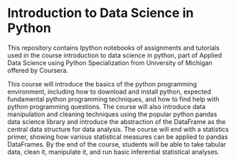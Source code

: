#   Introduction to Data Science in Python

This repository contains Ipython notebooks of assignments and tutorials used in the course introduction to data science in python, part of Applied Data Science using Python Specialization from University of Michigan offered by Coursera.

This course will introduce the basics of the python programming environment, including how to download and install python, expected fundamental python programming techniques, and how to find help with python programming questions. The course will also introduce data manipulation and cleaning techniques using the popular python pandas data science library and introduce the abstraction of the DataFrame as the central data structure for data analysis. The course will end with a statistics primer, showing how various statistical measures can be applied to pandas DataFrames. By the end of the course, students will be able to take tabular data, clean it, manipulate it, and run basic inferential statistical analyses.


